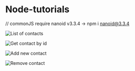 # Node-tutorials

// commonJS require nanoid v3.3.4 -> npm i nanoid@3.3.4

![List of contacts](https://monosnap.com/image/hgySWQ7K3spnywLPm8ayzeVKH0Q0SR)

![Get contact by id](https://monosnap.com/image/TXEl7fLjZXmMisahyGQwAzhoGldb6j)

![Add new contact](https://monosnap.com/image/PPvVkBp7CPrHwQYyfGrjYIq4Plr9Wz)

![Remove contact](https://monosnap.com/image/gtLeTNKofLcd32M2AEgntZYuD6aYxF)
